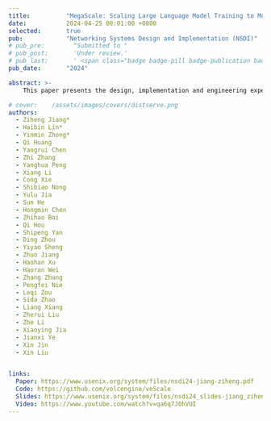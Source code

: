 ```yaml
---
title:          "MegaScale: Scaling Large Language Model Training to More Than 10,000 GPUs"
date:           2024-04-25 00:01:00 +0800
selected:       true
pub:            "Networking Systems Design and Implementation (NSDI)"
# pub_pre:        "Submitted to "
# pub_post:       'Under review.'
# pub_last:       ' <span class="badge badge-pill badge-publication badge-success">Spotlight</span>'
pub_date:       "2024"

abstract: >-
    This paper presents the design, implementation and engineering experience in building and deploying Megascale, a production system for training large language models (LLMs) at the scale of more than 10,000 GPUs.

# cover:    /assets/images/covers/distserve.png
authors:
  - Ziheng Jiang*
  - Haibin Lin*
  - Yinmin Zhong*
  - Qi Huang
  - Yangrui Chen
  - Zhi Zhang
  - Yanghua Peng
  - Xiang Li
  - Cong Xie
  - Shibiao Nong
  - Yulu Jia
  - Sun He
  - Hongmin Chen
  - Zhihao Bai
  - Qi Hou
  - Shipeng Yan 
  - Ding Zhou
  - Yiyao Sheng
  - Zhuo Jiang
  - Haohan Xu
  - Haoran Wei
  - Zhang Zhang
  - Pengfei Nie
  - Leqi Zou
  - Sida Zhao
  - Liang Xiang
  - Zherui Liu
  - Zhe Li
  - Xiaoying Jia
  - Jianxi Ye
  - Xin Jin
  - Xin Liu


links:
  Paper: https://www.usenix.org/system/files/nsdi24-jiang-ziheng.pdf
  Code: https://github.com/volcengine/veScale
  Slides: https://www.usenix.org/system/files/nsdi24_slides-jiang_ziheng.pdf
  Video: https://www.youtube.com/watch?v=qa6q7J0hVUI
---
```


